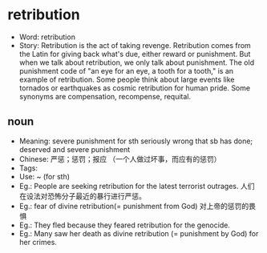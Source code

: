 # retribution

- Word: retribution
- Story: Retribution is the act of taking revenge. Retribution comes from the Latin for giving back what's due, either reward or punishment. But when we talk about retribution, we only talk about punishment. The old punishment code of "an eye for an eye, a tooth for a tooth," is an example of retribution. Some people think about large events like tornados or earthquakes as cosmic retribution for human pride. Some synonyms are compensation, recompense, requital.

## noun

- Meaning: severe punishment for sth seriously wrong that sb has done; deserved and severe punishment
- Chinese: 严惩；惩罚；报应 （一个人做过坏事，而应有的惩罚）
- Tags: 
- Use: ~ (for sth)
- Eg.: People are seeking retribution for the latest terrorist outrages. 人们在设法对恐怖分子最近的暴行进行严惩。
- Eg.: fear of divine retribution(= punishment from God) 对上帝的惩罚的畏惧
- Eg.: They fled because they feared retribution for the genocide.
- Eg.: Many saw her death as divine retribution (= punishment by God) for her crimes.

